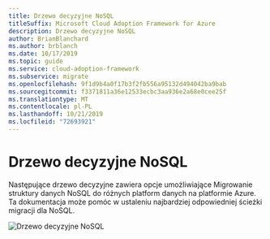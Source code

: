 ```yaml
---
title: Drzewo decyzyjne NoSQL
titleSuffix: Microsoft Cloud Adoption Framework for Azure
description: Drzewo decyzyjne NoSQL
author: BrianBlanchard
ms.author: brblanch
ms.date: 10/17/2019
ms.topic: guide
ms.service: cloud-adoption-framework
ms.subservice: migrate
ms.openlocfilehash: 9f1d9b4a0f17b3f2fb556a95132d494042ba9bab
ms.sourcegitcommit: f3371811a36e12533ecbc3aa936e2a68e0cee25f
ms.translationtype: MT
ms.contentlocale: pl-PL
ms.lasthandoff: 10/21/2019
ms.locfileid: "72693921"
---
```

# <a name="nosql-migration-decision-tree"></a>Drzewo decyzyjne NoSQL

Następujące drzewo decyzyjne zawiera opcje umożliwiające Migrowanie struktury danych NoSQL do różnych platform danych na platformie Azure.
Ta dokumentacja może pomóc w ustaleniu najbardziej odpowiedniej ścieżki migracji dla NoSQL.

![Drzewo decyzyjne NoSQL](../../_images/innovate/considerations/no-sql-decision-tree.png)
